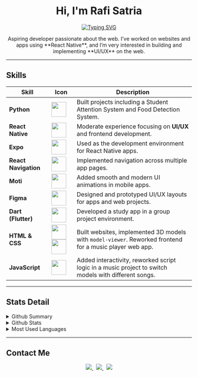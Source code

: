 <h1 align="center">Hi, I'm Rafi Satria</h1>

<div align="center">
  <a href="https://git.io/typing-svg">
    <img src="https://readme-typing-svg.demolab.com?font=Fira+Code&weight=600&size=30&duration=4000&pause=1000&color=F73F00FF&center=true&vCenter=true&width=435&lines=Full-Stack+Developer" alt="Typing SVG" />
  </a>
</div>

<p align="center">
  Aspiring developer passionate about the web.  
  I’ve worked on websites and apps using **React Native**, and I’m very interested in building and implementing **UI/UX** on the web.  
</p>


---

## Skills  

<div align="center">

| Skill | Icon | Description |
|-------|------|-------------|
| **Python** | <img src="https://cdn.jsdelivr.net/gh/devicons/devicon/icons/python/python-original.svg" width="40"/> | Built projects including a Student Attention System and Food Detection System. |
| **React Native** | <img src="https://cdn.jsdelivr.net/gh/devicons/devicon/icons/react/react-original.svg" width="40"/> | Moderate experience focusing on **UI/UX** and frontend development. |
| **Expo** | <img src="https://cdn.jsdelivr.net/gh/devicons/devicon/icons/expo/expo-original.svg" width="40"/> | Used as the development environment for React Native apps. |
| **React Navigation** | <img src="https://img.icons8.com/ios/50/000000/route.png" width="40"/> | Implemented navigation across multiple app pages. |
| **Moti** | <img src="https://img.icons8.com/external-flat-juicy-fish/60/000000/external-animation-graphic-design-flat-flat-juicy-fish.png" width="40"/> | Added smooth and modern UI animations in mobile apps. |
| **Figma** | <img src="https://cdn.jsdelivr.net/gh/devicons/devicon/icons/figma/figma-original.svg" width="40"/> | Designed and prototyped UI/UX layouts for apps and web projects. |
| **Dart (Flutter)** | <img src="https://cdn.jsdelivr.net/gh/devicons/devicon/icons/flutter/flutter-original.svg" width="40"/> | Developed a study app in a group project environment. |
| **HTML & CSS** | <img src="https://cdn.jsdelivr.net/gh/devicons/devicon/icons/html5/html5-original.svg" width="40"/> <img src="https://cdn.jsdelivr.net/gh/devicons/devicon/icons/css3/css3-original.svg" width="40"/> | Built websites, implemented 3D models with `model-viewer`. Reworked frontend for a music player web app. |
| **JavaScript** | <img src="https://cdn.jsdelivr.net/gh/devicons/devicon/icons/javascript/javascript-original.svg" width="40"/> | Added interactivity, reworked script logic in a music project to switch models with different songs. |

</div>


---

## Stats Detail  

<details>
  <summary>Github Summary</summary>
  <img align="center" src="https://github-profile-summary-cards.vercel.app/api/cards/profile-details?username=ThatGuyNameZack&theme=transparent" alt="ThatGuyNameZack's GitHub Contribution"/>
</details>

<details>
  <summary>Github Stats</summary>
  <img align="center" src="https://github-readme-stats.vercel.app/api?username=ThatGuyNameZack&theme=transparent" />
</details>

<details>
  <summary>Most Used Languages</summary>
  <img align="center" src="https://github-readme-stats.vercel.app/api/top-langs/?username=ThatGuyNameZack&layout=pie&theme=transparent" />
</details>

---

## Contact Me  

<p align="center">
  <a href="https://www.instagram.com/rafi_satria_fi/">
    <img src="https://img.shields.io/badge/Instagram-E4405F?style=for-the-badge&logo=instagram&logoColor=white" />
  </a>
  &nbsp;
  <a href="https://www.linkedin.com/in/rafi-satria-putra-sudrajat-76557a290/">
    <img src="https://img.shields.io/badge/LinkedIn-0077B5?style=for-the-badge&logo=linkedin&logoColor=white" />
  </a>
  &nbsp;
  <a href="mailto:rafisatria090508@gmail.com">
    <img src="https://img.shields.io/badge/Gmail-D14836?style=for-the-badge&logo=gmail&logoColor=white" />
  </a>
</p>
